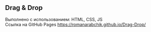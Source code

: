 ## Drag & Drop <br/>
Выполнено с использованием: HTML, CSS, JS<br/>
Ссылка на GitHub Pages https://romanarabchik.github.io/Drag-Drop/
